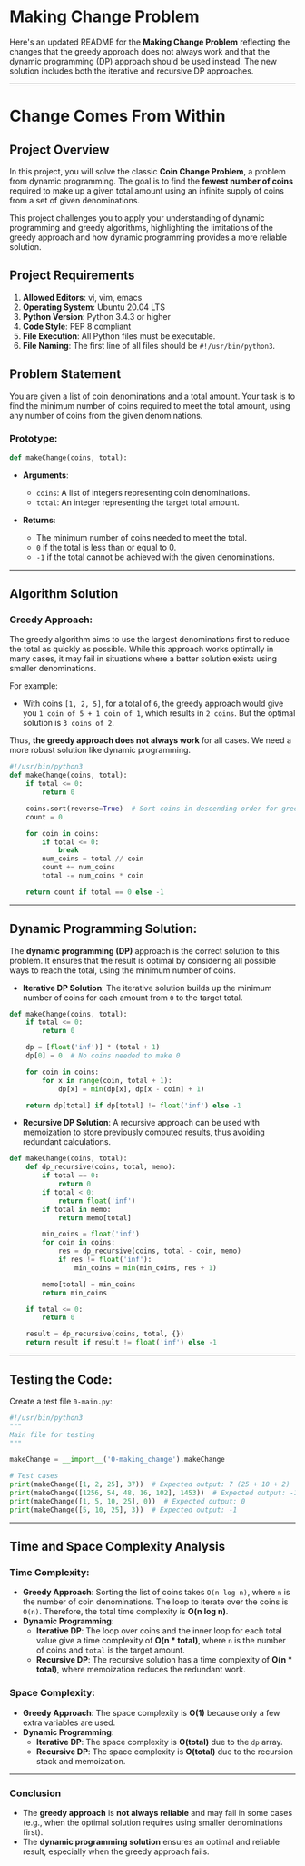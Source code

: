 # Making Change Problem

Here's an updated README for the **Making Change Problem** reflecting the changes that the greedy approach does not always work and that the dynamic programming (DP) approach should be used instead. The new solution includes both the iterative and recursive DP approaches.

---

# **Change Comes From Within**

## **Project Overview**
In this project, you will solve the classic **Coin Change Problem**, a problem from dynamic programming. The goal is to find the **fewest number of coins** required to make up a given total amount using an infinite supply of coins from a set of given denominations.

This project challenges you to apply your understanding of dynamic programming and greedy algorithms, highlighting the limitations of the greedy approach and how dynamic programming provides a more reliable solution.

## **Project Requirements**
1. **Allowed Editors**: vi, vim, emacs
2. **Operating System**: Ubuntu 20.04 LTS
3. **Python Version**: Python 3.4.3 or higher
4. **Code Style**: PEP 8 compliant
5. **File Execution**: All Python files must be executable.
6. **File Naming**: The first line of all files should be `#!/usr/bin/python3`.

## **Problem Statement**
You are given a list of coin denominations and a total amount. Your task is to find the minimum number of coins required to meet the total amount, using any number of coins from the given denominations.

### **Prototype**:
```python
def makeChange(coins, total):
```

- **Arguments**:
    - `coins`: A list of integers representing coin denominations.
    - `total`: An integer representing the target total amount.

- **Returns**:
    - The minimum number of coins needed to meet the total.
    - `0` if the total is less than or equal to 0.
    - `-1` if the total cannot be achieved with the given denominations.

---

## **Algorithm Solution**

### **Greedy Approach**:
The greedy algorithm aims to use the largest denominations first to reduce the total as quickly as possible. While this approach works optimally in many cases, it may fail in situations where a better solution exists using smaller denominations.

For example:
- With coins `[1, 2, 5]`, for a total of `6`, the greedy approach would give you `1 coin of 5 + 1 coin of 1`, which results in `2 coins`. But the optimal solution is `3 coins of 2`.

Thus, **the greedy approach does not always work** for all cases. We need a more robust solution like dynamic programming.

```python
#!/usr/bin/python3
def makeChange(coins, total):
    if total <= 0:
        return 0

    coins.sort(reverse=True)  # Sort coins in descending order for greedy approach
    count = 0

    for coin in coins:
        if total <= 0:
            break
        num_coins = total // coin
        count += num_coins
        total -= num_coins * coin

    return count if total == 0 else -1
```

---

## **Dynamic Programming Solution**:

The **dynamic programming (DP)** approach is the correct solution to this problem. It ensures that the result is optimal by considering all possible ways to reach the total, using the minimum number of coins. 

- **Iterative DP Solution**:
The iterative solution builds up the minimum number of coins for each amount from `0` to the target total.

```python
def makeChange(coins, total):
    if total <= 0:
        return 0

    dp = [float('inf')] * (total + 1)
    dp[0] = 0  # No coins needed to make 0

    for coin in coins:
        for x in range(coin, total + 1):
            dp[x] = min(dp[x], dp[x - coin] + 1)

    return dp[total] if dp[total] != float('inf') else -1
```

- **Recursive DP Solution**:
A recursive approach can be used with memoization to store previously computed results, thus avoiding redundant calculations.

```python
def makeChange(coins, total):
    def dp_recursive(coins, total, memo):
        if total == 0:
            return 0
        if total < 0:
            return float('inf')
        if total in memo:
            return memo[total]

        min_coins = float('inf')
        for coin in coins:
            res = dp_recursive(coins, total - coin, memo)
            if res != float('inf'):
                min_coins = min(min_coins, res + 1)

        memo[total] = min_coins
        return min_coins

    if total <= 0:
        return 0

    result = dp_recursive(coins, total, {})
    return result if result != float('inf') else -1
```

---

## **Testing the Code**:
Create a test file `0-main.py`:

```python
#!/usr/bin/python3
"""
Main file for testing
"""

makeChange = __import__('0-making_change').makeChange

# Test cases
print(makeChange([1, 2, 25], 37))  # Expected output: 7 (25 + 10 + 2)
print(makeChange([1256, 54, 48, 16, 102], 1453))  # Expected output: -1
print(makeChange([1, 5, 10, 25], 0))  # Expected output: 0
print(makeChange([5, 10, 25], 3))  # Expected output: -1
```

---

## **Time and Space Complexity Analysis**

### **Time Complexity**:
- **Greedy Approach**: Sorting the list of coins takes `O(n log n)`, where `n` is the number of coin denominations. The loop to iterate over the coins is `O(n)`. Therefore, the total time complexity is **O(n log n)**.
- **Dynamic Programming**:
    - **Iterative DP**: The loop over coins and the inner loop for each total value give a time complexity of **O(n * total)**, where `n` is the number of coins and `total` is the target amount.
    - **Recursive DP**: The recursive solution has a time complexity of **O(n * total)**, where memoization reduces the redundant work.

### **Space Complexity**:
- **Greedy Approach**: The space complexity is **O(1)** because only a few extra variables are used.
- **Dynamic Programming**:
    - **Iterative DP**: The space complexity is **O(total)** due to the `dp` array.
    - **Recursive DP**: The space complexity is **O(total)** due to the recursion stack and memoization.

---

### **Conclusion**
- The **greedy approach** is **not always reliable** and may fail in some cases (e.g., when the optimal solution requires using smaller denominations first).
- The **dynamic programming solution** ensures an optimal and reliable result, especially when the greedy approach fails.

